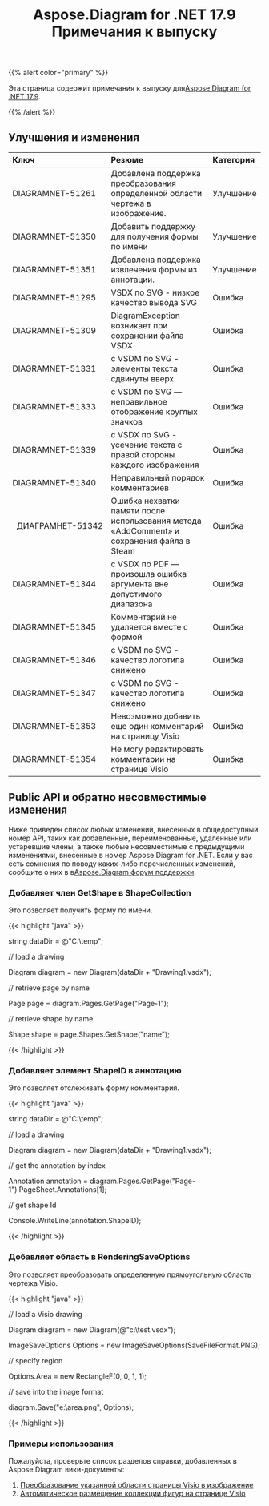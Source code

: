 ﻿---
title: Aspose.Diagram for .NET 17.9 Примечания к выпуску
type: docs
weight: 40
url: /ru/net/aspose-diagram-for-net-17-9-release-notes/
---
{{% alert color="primary" %}} 

 Эта страница содержит примечания к выпуску для[Aspose.Diagram for .NET 17.9](https://www.nuget.org/packages/Aspose.Diagram/17.9.0).

{{% /alert %}} 
## **Улучшения и изменения**

|**Ключ**|**Резюме**|**Категория**|
|:- |:- |:- |
|DIAGRAMNET-51261|Добавлена поддержка преобразования определенной области чертежа в изображение.|Улучшение|
|DIAGRAMNET-51350|Добавить поддержку для получения формы по имени|Улучшение|
|DIAGRAMNET-51351|Добавлена поддержка извлечения формы из аннотации.|Улучшение|
|DIAGRAMNET-51295|VSDX по SVG - низкое качество вывода SVG|Ошибка|
|DIAGRAMNET-51309|DiagramException возникает при сохранении файла VSDX|Ошибка|
|DIAGRAMNET-51331|с VSDM по SVG - элементы текста сдвинуты вверх|Ошибка|
|DIAGRAMNET-51333|с VSDM по SVG — неправильное отображение круглых значков|Ошибка|
|DIAGRAMNET-51339|с VSDX по SVG - усечение текста с правой стороны каждого изображения|Ошибка|
|DIAGRAMNET-51340|Неправильный порядок комментариев|Ошибка|
|` `ДИАГРАМНЕТ-51342|Ошибка нехватки памяти после использования метода «AddComment» и сохранения файла в Steam|Ошибка|
|DIAGRAMNET-51344|с VSDX по PDF — произошла ошибка аргумента вне допустимого диапазона|Ошибка|
|DIAGRAMNET-51345|Комментарий не удаляется вместе с формой|Ошибка|
|DIAGRAMNET-51346|с VSDM по SVG - качество логотипа снижено|Ошибка|
|DIAGRAMNET-51347|с VSDM по SVG - качество логотипа снижено|Ошибка|
|DIAGRAMNET-51353|Невозможно добавить еще один комментарий на страницу Visio|Ошибка|
|DIAGRAMNET-51354|Не могу редактировать комментарии на странице Visio|Ошибка|
## **Public API и обратно несовместимые изменения**
Ниже приведен список любых изменений, внесенных в общедоступный номер API, таких как добавленные, переименованные, удаленные или устаревшие члены, а также любые несовместимые с предыдущими изменениями, внесенные в номер Aspose.Diagram for .NET. Если у вас есть сомнения по поводу каких-либо перечисленных изменений, сообщите о них в в[Aspose.Diagram форум поддержки](https://forum.aspose.com/c/diagram/17).
### **Добавляет член GetShape в ShapeCollection**
Это позволяет получить форму по имени.

{{< highlight "java" >}}

 string dataDir = @"C:\temp\";

// load a drawing

Diagram diagram = new Diagram(dataDir + "Drawing1.vsdx");

// retrieve page by name

Page page = diagram.Pages.GetPage("Page-1");

// retrieve shape by name

Shape shape = page.Shapes.GetShape("name");

{{< /highlight >}}
### **Добавляет элемент ShapeID в аннотацию**
Это позволяет отслеживать форму комментария.

{{< highlight "java" >}}

 string dataDir = @"C:\temp\";

// load a drawing

Diagram diagram = new Diagram(dataDir + "Drawing1.vsdx");

// get the annotation by index

Annotation annotation = diagram.Pages.GetPage("Page-1").PageSheet.Annotations[1];

// get shape Id

Console.WriteLine(annotation.ShapeID);

{{< /highlight >}}
### **Добавляет область в RenderingSaveOptions**
Это позволяет преобразовать определенную прямоугольную область чертежа Visio.

{{< highlight "java" >}}

 // load a Visio drawing

Diagram diagram = new Diagram(@"c:\\test.vsdx");

ImageSaveOptions Options = new ImageSaveOptions(SaveFileFormat.PNG);

// specify region

Options.Area = new RectangleF(0, 0, 1, 1);

// save into the image format

diagram.Save("e:\\area.png", Options);

{{< /highlight >}}
### **Примеры использования**
Пожалуйста, проверьте список разделов справки, добавленных в Aspose.Diagram вики-документы:

1. [Преобразование указанной области страницы Visio в изображение](https://docs.aspose.com/diagram/net/working-with-images/#convert-specified-area-of-the-visio-page-to-an-image)
1. [Автоматическое размещение коллекции фигур на странице Visio](/diagram/ru/net/auto-space-a-collection-of-shapes-in-the-visio-page/)
